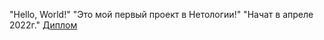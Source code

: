 "Hello, World!"
"Это мой первый проект в Нетологии!"
"Начат в апреле 2022г."
[Диплом](https://tolik19bat.github.io/Diploma/)
